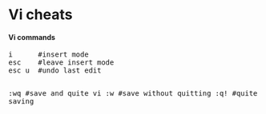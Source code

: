 Vi cheats
=========


<h4>Vi commands</h4>
<pre>
i      #insert mode
esc    #leave insert mode
esc u  #undo last edit

:wq   #save and quite vi
:w    #save without quitting
:q!   #quite without saving

</pre>
